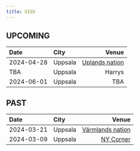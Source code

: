 ```yaml
---
title: GIGS
---
```


## UPCOMING
| Date  | City |  Venue  |
| :--------- | :-------- | ---------: |
| 2024-04-28 | Uppsala | [Uplands nation](https://www.facebook.com/events/2741400049356809) 	| 
| TBA | Uppsala | Harrys	| 
| 2024-06-01 | Uppsala | TBA 	| 

## PAST
| Date  | City |  Venue  |
| :--------- | :-------- | ---------: |
| 2024-03-21 | Uppsala | [Värmlands nation](https://www.facebook.com/events/427681636373163) 	| 
| 2024-03-09 | Uppsala | [NY Corner](https://www.facebook.com/events/2342812815905784) 	|  
